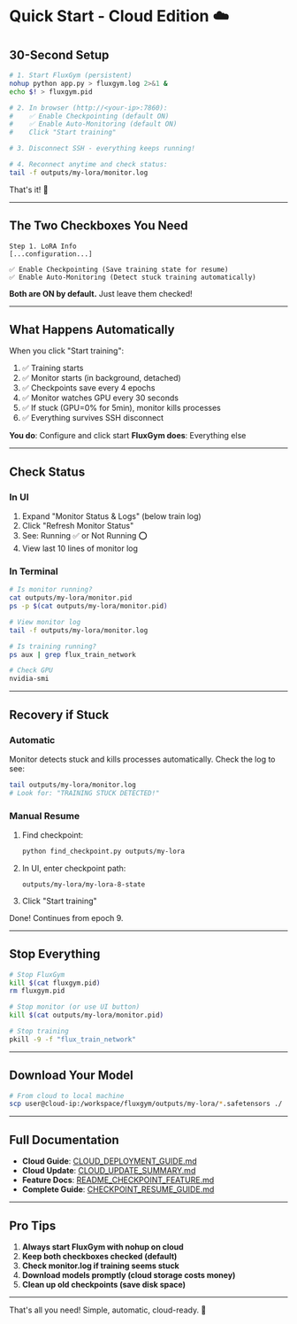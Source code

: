 # Quick Start - Cloud Edition ☁️

## 30-Second Setup

```bash
# 1. Start FluxGym (persistent)
nohup python app.py > fluxgym.log 2>&1 &
echo $! > fluxgym.pid

# 2. In browser (http://<your-ip>:7860):
#    ✅ Enable Checkpointing (default ON)
#    ✅ Enable Auto-Monitoring (default ON)
#    Click "Start training"

# 3. Disconnect SSH - everything keeps running!

# 4. Reconnect anytime and check status:
tail -f outputs/my-lora/monitor.log
```

That's it! 🎉

---

## The Two Checkboxes You Need

```
Step 1. LoRA Info
[...configuration...]

✅ Enable Checkpointing (Save training state for resume)
✅ Enable Auto-Monitoring (Detect stuck training automatically)
```

**Both are ON by default.** Just leave them checked!

---

## What Happens Automatically

When you click "Start training":

1. ✅ Training starts
2. ✅ Monitor starts (in background, detached)
3. ✅ Checkpoints save every 4 epochs
4. ✅ Monitor watches GPU every 30 seconds
5. ✅ If stuck (GPU=0% for 5min), monitor kills processes
6. ✅ Everything survives SSH disconnect

**You do**: Configure and click start
**FluxGym does**: Everything else

---

## Check Status

### In UI

1. Expand "Monitor Status & Logs" (below train log)
2. Click "Refresh Monitor Status"
3. See: Running ✅ or Not Running ⭕
4. View last 10 lines of monitor log

### In Terminal

```bash
# Is monitor running?
cat outputs/my-lora/monitor.pid
ps -p $(cat outputs/my-lora/monitor.pid)

# View monitor log
tail -f outputs/my-lora/monitor.log

# Is training running?
ps aux | grep flux_train_network

# Check GPU
nvidia-smi
```

---

## Recovery if Stuck

### Automatic

Monitor detects stuck and kills processes automatically.
Check the log to see:
```bash
tail outputs/my-lora/monitor.log
# Look for: "TRAINING STUCK DETECTED!"
```

### Manual Resume

1. Find checkpoint:
   ```bash
   python find_checkpoint.py outputs/my-lora
   ```

2. In UI, enter checkpoint path:
   ```
   outputs/my-lora/my-lora-8-state
   ```

3. Click "Start training"

Done! Continues from epoch 9.

---

## Stop Everything

```bash
# Stop FluxGym
kill $(cat fluxgym.pid)
rm fluxgym.pid

# Stop monitor (or use UI button)
kill $(cat outputs/my-lora/monitor.pid)

# Stop training
pkill -9 -f "flux_train_network"
```

---

## Download Your Model

```bash
# From cloud to local machine
scp user@cloud-ip:/workspace/fluxgym/outputs/my-lora/*.safetensors ./
```

---

## Full Documentation

- **Cloud Guide**: [CLOUD_DEPLOYMENT_GUIDE.md](CLOUD_DEPLOYMENT_GUIDE.md)
- **Cloud Update**: [CLOUD_UPDATE_SUMMARY.md](CLOUD_UPDATE_SUMMARY.md)
- **Feature Docs**: [README_CHECKPOINT_FEATURE.md](README_CHECKPOINT_FEATURE.md)
- **Complete Guide**: [CHECKPOINT_RESUME_GUIDE.md](CHECKPOINT_RESUME_GUIDE.md)

---

## Pro Tips

1. **Always start FluxGym with nohup on cloud**
2. **Keep both checkboxes checked (default)**
3. **Check monitor.log if training seems stuck**
4. **Download models promptly (cloud storage costs money)**
5. **Clean up old checkpoints (save disk space)**

---

That's all you need! Simple, automatic, cloud-ready. 🚀
